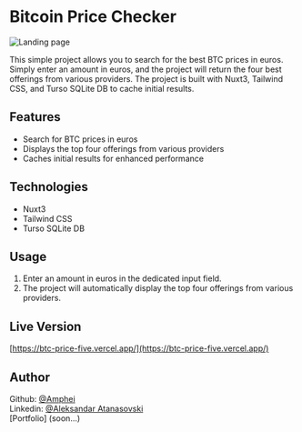# Bitcoin Price Checker

![Landing page](https://res.cloudinary.com/dkofkuquf/image/upload/v1705710748/nuxtshop/ahvofnnfwjtooptlxamk.png)

This simple project allows you to search for the best BTC prices in euros.
Simply enter an amount in euros, and the project will return the four best
offerings from various providers. The project is built with Nuxt3, Tailwind CSS,
and Turso SQLite DB to cache initial results.

## Features

- Search for BTC prices in euros
- Displays the top four offerings from various providers
- Caches initial results for enhanced performance

## Technologies

- Nuxt3
- Tailwind CSS
- Turso SQLite DB

## Usage

1. Enter an amount in euros in the dedicated input field.
2. The project will automatically display the top four offerings from various
   providers.

## Live Version

[https://btc-price-five.vercel.app/](https://btc-price-five.vercel.app/)

## Author

Github: [@Amphei](https://github.com/Amphei) <br> Linkedin:
[@Aleksandar Atanasovski](https://www.linkedin.com/in/aleksandar-atanasovski-16b123263/)
<br> [Portfolio] (soon...)
